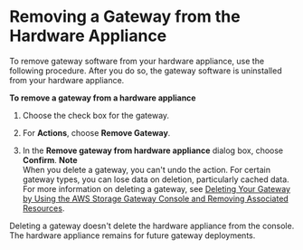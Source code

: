 # Removing a Gateway from the Hardware Appliance<a name="appliance-remove-gateway"></a>

To remove gateway software from your hardware appliance, use the following procedure\. After you do so, the gateway software is uninstalled from your hardware appliance\.

**To remove a gateway from a hardware appliance**

1. Choose the check box for the gateway\.

1. For **Actions**, choose **Remove Gateway**\.

1. In the **Remove gateway from hardware appliance** dialog box, choose **Confirm**\.
**Note**  
When you delete a gateway, you can't undo the action\. For certain gateway types, you can lose data on deletion, particularly cached data\. For more information on deleting a gateway, see [Deleting Your Gateway by Using the AWS Storage Gateway Console and Removing Associated Resources](deleting-gateway-common.md)\.

Deleting a gateway doesn't delete the hardware appliance from the console\. The hardware appliance remains for future gateway deployments\.